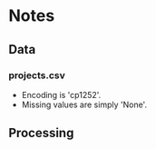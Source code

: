 # Notes

## Data

### projects.csv

- Encoding is 'cp1252'.
- Missing values are simply 'None'.

## Processing
